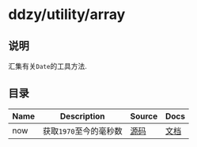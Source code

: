 # ddzy/utility/array

## 说明

汇集有关`Date`的工具方法.

## 目录

| Name | Description            | Source                 | Docs                                                                             |
| ---- | ---------------------- | ---------------------- | -------------------------------------------------------------------------------- |
| now  | 获取`1970`至今的毫秒数 | [源码](./now/index.ts) | [文档](https://ddzy.gitbook.io/ts-utility-plugins-docs/utility/utility-date/now) |